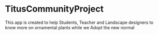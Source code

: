 # TitusCommunityProject
This app is created to help Students, Teacher and Landscape designers to know more on ornamental plants while we Adopt the new normal
